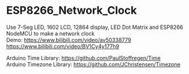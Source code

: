 # ESP8266_Network_Clock
Use 7-Seg LED, 1602 LCD, 12864 display, LED Dot Matrix and ESP8266 NodeMCU to make a network clock  
Demo: https://www.bilibili.com/video/av50338779  
      https://www.bilibili.com/video/BV1Cy4y177h9

Arduino Time Library: https://github.com/PaulStoffregen/Time  
Arduino Timezone Library: https://github.com/JChristensen/Timezone  
